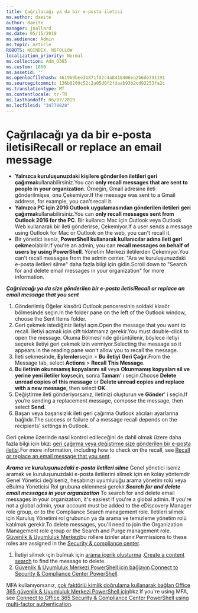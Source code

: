 ```yaml
---
title: Çağrılacağı ya da bir e-posta iletisi
ms.author: daeite
author: daeite
manager: joallard
ms.date: 05/15/2019
ms.audience: Admin
ms.topic: article
ROBOTS: NOINDEX, NOFOLLOW
localization_priority: Normal
ms.collection: Adm_O365
ms.custom: 1860
ms.assetid: ''
ms.openlocfilehash: 461969bee3b871fd2c4a8418406ea2b6de791191
ms.sourcegitcommit: 136b8209c52c2a05d0f2fdaab93b2cd92253fa2c
ms.translationtype: MT
ms.contentlocale: tr-TR
ms.lasthandoff: 06/07/2019
ms.locfileid: "34770828"
---
```

# <a name="recall-or-replace-an-email-message"></a><span data-ttu-id="59e86-102">Çağrılacağı ya da bir e-posta iletisi</span><span class="sxs-lookup"><span data-stu-id="59e86-102">Recall or replace an email message</span></span>

- <span data-ttu-id="59e86-103">**Yalnızca kuruluşunuzdaki kişilere gönderilen iletileri geri çağırma**kullanabilirsiniz.</span><span class="sxs-lookup"><span data-stu-id="59e86-103">You can **only recall messages that are sent to people in your organization**.</span></span> <span data-ttu-id="59e86-104">Örneğin, Gmail adresine ileti gönderilmişse, onu Çekemiyor.</span><span class="sxs-lookup"><span data-stu-id="59e86-104">If the message was sent to a Gmail address, for example, you can't recall it.</span></span>
- <span data-ttu-id="59e86-105">**Yalnızca PC için 2016 Outlook uygulamasından gönderilen iletileri geri çağırma**kullanabilirsiniz.</span><span class="sxs-lookup"><span data-stu-id="59e86-105">You can **only recall messages sent from Outlook 2016 for the PC**.</span></span> <span data-ttu-id="59e86-106">Bir kullanıcı Mac için Outlook veya Outlook Web kullanarak bir ileti gönderirse, Çekemiyor.</span><span class="sxs-lookup"><span data-stu-id="59e86-106">If a user sends a message using Outlook for Mac or Outlook on the web, you can't recall it.</span></span>
- <span data-ttu-id="59e86-107">Bir yönetici iseniz, **PowerShell kullanarak kullanıcılar adına ileti geri çekme**olabilir.</span><span class="sxs-lookup"><span data-stu-id="59e86-107">If you're an admin, you can **recall messages on behalf of users by using PowerShell**.</span></span> <span data-ttu-id="59e86-108">Yönetim Merkezi iletilerden Çekemiyor.</span><span class="sxs-lookup"><span data-stu-id="59e86-108">You can't recall messages from the admin center.</span></span> <span data-ttu-id="59e86-109">"Ara ve kuruluşunuzdaki e-posta iletileri silme" daha fazla bilgi için gidin.</span><span class="sxs-lookup"><span data-stu-id="59e86-109">Scroll down to "Search for and delete email messages in your organization" for more information.</span></span>

<span data-ttu-id="59e86-110">***Çağrılacağı ya da size gönderilen bir e-posta iletisi***</span><span class="sxs-lookup"><span data-stu-id="59e86-110">***Recall or replace an email message that you sent***</span></span>
1. <span data-ttu-id="59e86-111">Gönderilmiş Öğeler klasörü Outlook penceresinin soldaki klasör bölmesinde seçin.</span><span class="sxs-lookup"><span data-stu-id="59e86-111">In the folder pane on the left of the Outlook window, choose the Sent Items folder.</span></span>
2. <span data-ttu-id="59e86-112">Geri çekmek istediğiniz iletiyi açın.</span><span class="sxs-lookup"><span data-stu-id="59e86-112">Open the message that you want to recall.</span></span> <span data-ttu-id="59e86-113">İletiyi açmak için çift tıklatmanız gerekir.</span><span class="sxs-lookup"><span data-stu-id="59e86-113">You must double-click to open the message.</span></span> <span data-ttu-id="59e86-114">Okuma Bölmesi'nde görüntülenir, böylece iletiyi seçerek iletiyi geri çekmek izin vermiyor.</span><span class="sxs-lookup"><span data-stu-id="59e86-114">Selecting the message so it appears in the reading pane won't allow you to recall the message.</span></span>
3. <span data-ttu-id="59e86-115">İleti sekmesinde, **Eylemler**seçin > **Bu iletiyi Geri Çağır**.</span><span class="sxs-lookup"><span data-stu-id="59e86-115">From the Message tab, select **Actions** > **Recall This Message**.</span></span>
4. <span data-ttu-id="59e86-116">**Bu iletinin okunmamış kopyalarını sil** veya **Okunmamış kopyaları sil ve yerine yeni iletiler koy**seçin, sonra **Tamam**' ı seçin.</span><span class="sxs-lookup"><span data-stu-id="59e86-116">Choose **Delete unread copies of this message** or **Delete unread copies and replace with a new message**, then select **OK**.</span></span>
5. <span data-ttu-id="59e86-117">Değiştirme ileti gönderiyorsanız, iletinizi oluşturun ve **Gönder**' i seçin.</span><span class="sxs-lookup"><span data-stu-id="59e86-117">If you’re sending a replacement message, compose the message, then select **Send**.</span></span>
6. <span data-ttu-id="59e86-118">Başarı veya başarısızlık ileti geri çağırma Outlook alıcıları ayarlarına bağlıdır.</span><span class="sxs-lookup"><span data-stu-id="59e86-118">The success or failure of a message recall depends on the recipients' settings in Outlook.</span></span> 

<span data-ttu-id="59e86-119">Geri çekme üzerinde nasıl kontrol edileceğini de dahil olmak üzere daha fazla bilgi için bkz: [geri çağırma veya değiştirme size gönderilen bir e-posta iletisi](https://support.office.com/article/35027f88-d655-4554-b4f8-6c0729a723a0).</span><span class="sxs-lookup"><span data-stu-id="59e86-119">For more information, including how to check on the recall, see [Recall or replace an email message that you sent](https://support.office.com/article/35027f88-d655-4554-b4f8-6c0729a723a0).</span></span>

<span data-ttu-id="59e86-120">***Arama ve kuruluşunuzdaki e-posta iletileri silme*** Genel yönetici iseniz aramak ve kuruluşunuzdaki e-posta iletilerini silmek için en kolay yöntemdir Genel Yönetici değilseniz, hesabınızı uyumluluğu arama yönetim rolü veya eBulma Yöneticisi Rol grubuna eklenmesi gerekir.</span><span class="sxs-lookup"><span data-stu-id="59e86-120">***Search for and delete email messages in your organization*** To search for and delete email messages in your organization, it's easiest if you're a global admin. If you're not a global admin, your account must be added to the eDiscovery Manager role group, or to the Compliance Search management role.</span></span> <span data-ttu-id="59e86-121">İletileri silmek için Kuruluş Yönetimi rol grubunun ya da arama ve temizleme yönetim rolü katılmak gerekir.</span><span class="sxs-lookup"><span data-stu-id="59e86-121">To delete messages, you'll need to join the Organization Management role group or the Search and Purge management role.</span></span> <span data-ttu-id="59e86-122">[Güvenlik & Uyumluluk Merkezi](https://protection.office.com/)bu rollere izinler atanır.</span><span class="sxs-lookup"><span data-stu-id="59e86-122">Permissions to these roles are assigned in the [Security & compliance center](https://protection.office.com/).</span></span>

1. <span data-ttu-id="59e86-123">İletiyi silmek için bulmak için [arama içerik oluşturma](https://docs.microsoft.com/office365/securitycompliance/content-search) .</span><span class="sxs-lookup"><span data-stu-id="59e86-123">[Create a content search](https://docs.microsoft.com/office365/securitycompliance/content-search) to find the message to delete.</span></span>
2. <span data-ttu-id="59e86-124">[Güvenlik & Uyumluluk Merkezi PowerShell için bağlayın](https://docs.microsoft.com/powershell/exchange/office-365-scc/connect-to-scc-powershell/connect-to-scc-powershell?view=exchange-ps).</span><span class="sxs-lookup"><span data-stu-id="59e86-124">[Connect to Security & Compliance Center PowerShell](https://docs.microsoft.com/powershell/exchange/office-365-scc/connect-to-scc-powershell/connect-to-scc-powershell?view=exchange-ps).</span></span> 

<span data-ttu-id="59e86-125">MFA kullanıyorsanız, [çok faktörlü kimlik doğrulama kullanarak bağlan Office 365 güvenlik & Uyumluluk Merkezi PowerShell için](https://docs.microsoft.com/powershell/exchange/office-365-scc/connect-to-scc-powershell/mfa-connect-to-scc-powershell?view=exchange-ps)bkz.</span><span class="sxs-lookup"><span data-stu-id="59e86-125">If you're using MFA, see [Connect to Office 365 Security & Compliance Center PowerShell using multi-factor authentication](https://docs.microsoft.com/powershell/exchange/office-365-scc/connect-to-scc-powershell/mfa-connect-to-scc-powershell?view=exchange-ps).</span></span> 